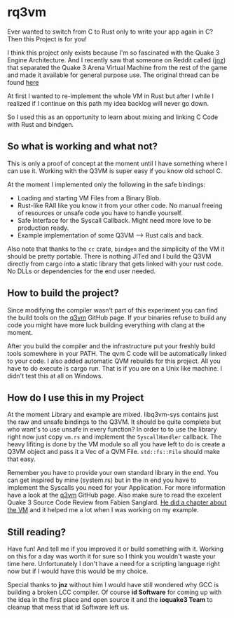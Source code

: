 # rq3vm

Ever wanted to switch from C to Rust only to write your app again in C? Then this Project is for you!

I think this project only exists because I'm so fascinated with the Quake 3 Engine Architecture. And I recently saw that someone on Reddit called ([jnz](https://github.com/jnz)) that separated the Quake 3 Arena Virtual Machine from the rest of the game and made it available for general purpose use. The original thread can be found [here](https://www.reddit.com/r/programming/comments/9b839q/embedding_the_quake_3_virtual_machine_in_your_own/)


At first I wanted to re-implement the whole VM in Rust but after I while I realized if I continue on this path my idea backlog will never go down.

So I used this as an opportunity to learn about mixing and linking C Code with Rust and bindgen.

## So what is working and what not?

This is only a proof of concept at the moment until I have something where I can use it. Working with the Q3VM is super easy if you know old school C.

At the moment I implemented only the following in the safe bindings:

* Loading and starting VM Files from a Binary Blob.
* Rust-like RAII like you know it from your other code. No manual freeing of resources or unsafe code you have to handle yourself.
* Safe Interface for the Syscall Callback. Might need more love to be production ready.
* Example implementation of some Q3VM --> Rust calls and back.

Also note that thanks to the `cc` crate, `bindgen` and the simplicity of the VM it should be pretty portable. There is nothing JITed and I build the Q3VM directly from cargo into a static library that gets linked with your rust code. No DLLs or dependencies for the end user needed.

## How to build the project?

Since modifying the compiler wasn't part of this experiment you can find the build tools on the [q3vm](https://github.com/jnz/q3vm) GitHub page. If your binaries refuse to build any code you might have more luck building everything with clang at the moment.

After you build the compiler and the infrastructure put your freshly build tools somewhere in your PATH. The qvm C code will be automatically linked to your code. I also added automatic QVM rebuilds for this project. All you have to do execute is cargo run. That is if you are on a Unix like machine. I didn't test this at all on Windows.

## How do I use this in my Project

At the moment Library and example are mixed. libq3vm-sys contains just the raw and unsafe bindings to the Q3VM. It should be quite complete but who want's to use unsafe in every function?
In order to to use the library right now just copy `vm.rs` and implement the `SyscallHandler` callback. The heavy lifiting is done by the VM module so all you have left to do is create a Q3VM object and pass it a Vec<u8> of a QVM File. `std::fs::File` should make that easy.

Remember you have to provide your own standard library in the end. You can get inspired by mine (system.rs) but in the in end you have to implement the Syscalls you need for your Application. For more information have a look at the [q3vm](https://github.com/jnz/q3vm) GitHub page. Also make sure to read the excelent Quake 3 Source Code Review from Fabien Sanglard. [He did a chapter about the VM](http://fabiensanglard.net/quake3/qvm.php) and it helped me a lot when I was working on my example.

## Still reading?

Have fun! And tell me if you improved it or build something with it. Working on this for a day was worth it for sure so I think you wouldn't waste your time here. Unfortunately I don't have a need for a scripting language right now but if I would have this would be my choice.

Special thanks to **jnz** without him I would have still wondered why GCC is building a broken LCC compiler. Of course **id Software** for coming up with the idea in the first place and open source it and the **ioquake3 Team** to cleanup that mess that id Software left us.